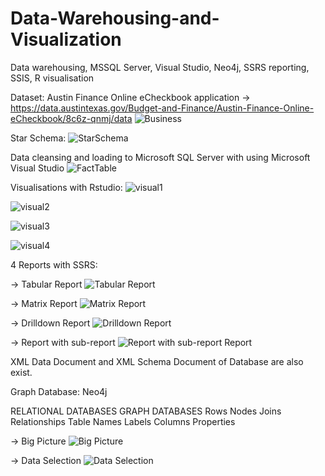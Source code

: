 # Data-Warehousing-and-Visualization
Data warehousing, MSSQL Server, Visual Studio, Neo4j, SSRS reporting, SSIS, R visualisation

Dataset: Austin Finance Online eCheckbook application
-> https://data.austintexas.gov/Budget-and-Finance/Austin-Finance-Online-eCheckbook/8c6z-qnmj/data
![Business](https://github.com/hmyenilmez24/Data-Warehousing-and-Visualization/blob/master/images/Business.png)


Star Schema:
![StarSchema](https://github.com/hmyenilmez24/Data-Warehousing-and-Visualization/blob/master/images/StarSchema.png)


Data cleansing and loading to Microsoft SQL Server with using Microsoft Visual Studio
![FactTable](https://github.com/hmyenilmez24/Data-Warehousing-and-Visualization/blob/master/images/FactTable.png)


Visualisations with Rstudio:
![visual1](https://github.com/hmyenilmez24/Data-Warehousing-and-Visualization/blob/master/images/visual1.png)

![visual2](https://github.com/hmyenilmez24/Data-Warehousing-and-Visualization/blob/master/images/visual2.png)

![visual3](https://github.com/hmyenilmez24/Data-Warehousing-and-Visualization/blob/master/images/visual3.png)

![visual4](https://github.com/hmyenilmez24/Data-Warehousing-and-Visualization/blob/master/images/visual4.png)


4 Reports with SSRS:

-> Tabular Report
![Tabular Report](https://github.com/hmyenilmez24/Data-Warehousing-and-Visualization/blob/master/images/Tabular%20Report.png)

-> Matrix Report
![Matrix Report](https://github.com/hmyenilmez24/Data-Warehousing-and-Visualization/blob/master/images/Matrix%20Report.png)

-> Drilldown Report
![Drilldown Report](https://github.com/hmyenilmez24/Data-Warehousing-and-Visualization/blob/master/images/Drilldown%20Report.png)

-> Report with sub-report
![Report with sub-report Report](https://github.com/hmyenilmez24/Data-Warehousing-and-Visualization/blob/master/images/Report%20with%20sub-report.png)


XML Data Document and XML Schema Document of Database are also exist.


Graph Database: Neo4j

RELATIONAL DATABASES	  GRAPH DATABASES
Rows	                  Nodes
Joins	                  Relationships
Table Names	            Labels
Columns	                Properties

-> Big Picture
![Big Picture](https://github.com/hmyenilmez24/Data-Warehousing-and-Visualization/blob/master/images/neo1.png)

-> Data Selection
![Data Selection](https://github.com/hmyenilmez24/Data-Warehousing-and-Visualization/blob/master/images/neo2.png)





